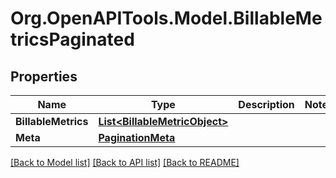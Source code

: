 
# Org.OpenAPITools.Model.BillableMetricsPaginated

## Properties

Name | Type | Description | Notes
------------ | ------------- | ------------- | -------------
**BillableMetrics** | [**List&lt;BillableMetricObject&gt;**](BillableMetricObject.md) |  | 
**Meta** | [**PaginationMeta**](PaginationMeta.md) |  | 

[[Back to Model list]](../README.md#documentation-for-models)
[[Back to API list]](../README.md#documentation-for-api-endpoints)
[[Back to README]](../README.md)

